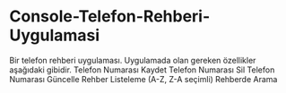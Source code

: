 # Console-Telefon-Rehberi-Uygulamasi
Bir telefon rehberi uygulaması. Uygulamada olan gereken özellikler aşağıdaki gibidir.    Telefon Numarası Kaydet Telefon Numarası Sil Telefon Numarası Güncelle Rehber Listeleme (A-Z, Z-A seçimli) Rehberde Arama
